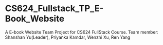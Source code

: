 # CS624_Fullstack_TP_E-Book_Website
A E-book Website Team Project for CS624 FullStack Course. Team member: Shanshan Yu(Leader), Priyanka Kamdar, Wenzhi Xu, Ren Yang
